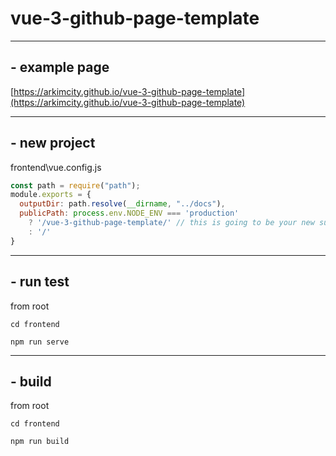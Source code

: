 # vue-3-github-page-template

<hr>

## - example page

[https://arkimcity.github.io/vue-3-github-page-template](https://arkimcity.github.io/vue-3-github-page-template)

<hr>

## - new project

frontend\vue.config.js

```javascript
const path = require("path");
module.exports = {
  outputDir: path.resolve(__dirname, "../docs"),
  publicPath: process.env.NODE_ENV === 'production'
    ? '/vue-3-github-page-template/' // this is going to be your new subdomain url for github pages
    : '/'
}

```
<hr>

## - run test

from root

```
cd frontend

npm run serve
```

<hr>

## - build

from root

```
cd frontend

npm run build
```

